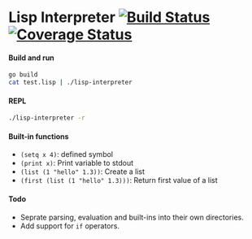 # Lisp Interpreter [![Build Status](https://travis-ci.org/miguel250/lisp-interpreter.svg?branch=master)](https://travis-ci.org/miguel250/lisp-interpreter) [![Coverage Status](https://coveralls.io/repos/github/miguel250/lisp-interpreter/badge.svg?branch=master)](https://coveralls.io/github/miguel250/lisp-interpreter?branch=master)

#### Build and run
```bash
go build
cat test.lisp | ./lisp-interpreter
```

#### REPL
```bash
./lisp-interpreter -r
```

#### Built-in functions
* `(setq x 4)`: defined symbol
* `(print x)`: Print variable to stdout
* `(list (1 "hello" 1.3))`: Create a list
* `(first (list (1 "hello" 1.3)))`: Return first value of a list

#### Todo
* Seprate parsing, evaluation and built-ins into their own directories.
* Add support for `if` operators.

